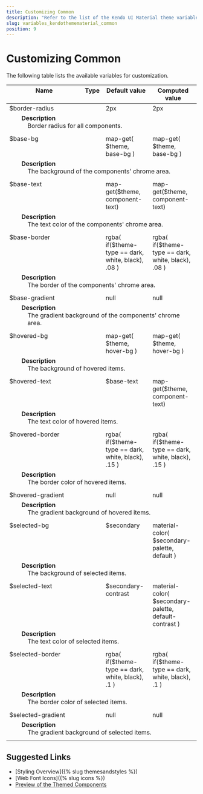 ```yaml
---
title: Customizing Common
description: "Refer to the list of the Kendo UI Material theme variables available for customization."
slug: variables_kendothemematerial_common
position: 9
---
```


# Customizing Common

The following table lists the available variables for customization.


<style>
.theme-variables th,
.theme-variables td {
  vertical-align: top;
}

.color-preview {
  margin-right: .5em;
  border-radius: 50%;
  width: 1em;
  height: 1em;
  vertical-align: top;
  display: inline-block;
  border: 1px solid rgba(0,0,0,.08);
}

.theme-variables-description-container > div {
  margin: 0 0 .5em 2em;
}

.theme-variables-description {
  display: block;
  margin-left: 1em;
}
</style>


<table class="theme-variables">
  <colgroup>
    <col style="width: 200px; white-space:nowrap;" />
    <col />
    <col />
    <col />
  </colgroup>
  <thead>
    <tr>
      <th>Name</th>
      <th>Type</th>
      <th>Default value</th>
      <th>Computed value</th>
    </tr>
  </thead>
  <tbody>
    <tr>
      <td>$border-radius</td>
      <td></td>
      <td> 2px</td>
      <td> 2px</td>
    </tr>
    <tr>
      <td colspan="4" class="theme-variables-description-container"><div><b>Description</b><div class="theme-variables-description">Border radius for all components.</div></div>
      </td>
    </tr>
    <tr>
      <td>$base-bg</td>
      <td></td>
      <td> map-get( $theme, base-bg )</td>
      <td> map-get( $theme, base-bg )</td>
    </tr>
    <tr>
      <td colspan="4" class="theme-variables-description-container"><div><b>Description</b><div class="theme-variables-description">The background of the components' chrome area.</div></div>
      </td>
    </tr>
    <tr>
      <td>$base-text</td>
      <td></td>
      <td> map-get($theme, component-text)</td>
      <td> map-get($theme, component-text)</td>
    </tr>
    <tr>
      <td colspan="4" class="theme-variables-description-container"><div><b>Description</b><div class="theme-variables-description">The text color of the components' chrome area.</div></div>
      </td>
    </tr>
    <tr>
      <td>$base-border</td>
      <td></td>
      <td> rgba( if($theme-type == dark, white, black), .08 )</td>
      <td> rgba( if($theme-type == dark, white, black), .08 )</td>
    </tr>
    <tr>
      <td colspan="4" class="theme-variables-description-container"><div><b>Description</b><div class="theme-variables-description">The border of the components' chrome area.</div></div>
      </td>
    </tr>
    <tr>
      <td>$base-gradient</td>
      <td></td>
      <td> null</td>
      <td> null</td>
    </tr>
    <tr>
      <td colspan="4" class="theme-variables-description-container"><div><b>Description</b><div class="theme-variables-description">The gradient background of the components' chrome area.</div></div>
      </td>
    </tr>
    <tr>
      <td>$hovered-bg</td>
      <td></td>
      <td> map-get( $theme, hover-bg )</td>
      <td> map-get( $theme, hover-bg )</td>
    </tr>
    <tr>
      <td colspan="4" class="theme-variables-description-container"><div><b>Description</b><div class="theme-variables-description">The background of hovered items.</div></div>
      </td>
    </tr>
    <tr>
      <td>$hovered-text</td>
      <td></td>
      <td> $base-text</td>
      <td> map-get($theme, component-text)</td>
    </tr>
    <tr>
      <td colspan="4" class="theme-variables-description-container"><div><b>Description</b><div class="theme-variables-description">The text color of hovered items.</div></div>
      </td>
    </tr>
    <tr>
      <td>$hovered-border</td>
      <td></td>
      <td> rgba( if($theme-type == dark, white, black), .15 )</td>
      <td> rgba( if($theme-type == dark, white, black), .15 )</td>
    </tr>
    <tr>
      <td colspan="4" class="theme-variables-description-container"><div><b>Description</b><div class="theme-variables-description">The border color of hovered items.</div></div>
      </td>
    </tr>
    <tr>
      <td>$hovered-gradient</td>
      <td></td>
      <td> null</td>
      <td> null</td>
    </tr>
    <tr>
      <td colspan="4" class="theme-variables-description-container"><div><b>Description</b><div class="theme-variables-description">The gradient background of hovered items.</div></div>
      </td>
    </tr>
    <tr>
      <td>$selected-bg</td>
      <td></td>
      <td> $secondary</td>
      <td> material-color( $secondary-palette, default )</td>
    </tr>
    <tr>
      <td colspan="4" class="theme-variables-description-container"><div><b>Description</b><div class="theme-variables-description">The background of selected items.</div></div>
      </td>
    </tr>
    <tr>
      <td>$selected-text</td>
      <td></td>
      <td> $secondary-contrast</td>
      <td> material-color( $secondary-palette, default-contrast )</td>
    </tr>
    <tr>
      <td colspan="4" class="theme-variables-description-container"><div><b>Description</b><div class="theme-variables-description">The text color of selected items.</div></div>
      </td>
    </tr>
    <tr>
      <td>$selected-border</td>
      <td></td>
      <td> rgba( if($theme-type == dark, white, black), .1 )</td>
      <td> rgba( if($theme-type == dark, white, black), .1 )</td>
    </tr>
    <tr>
      <td colspan="4" class="theme-variables-description-container"><div><b>Description</b><div class="theme-variables-description">The border color of selected items.</div></div>
      </td>
    </tr>
    <tr>
      <td>$selected-gradient</td>
      <td></td>
      <td> null</td>
      <td> null</td>
    </tr>
    <tr>
      <td colspan="4" class="theme-variables-description-container"><div><b>Description</b><div class="theme-variables-description">The gradient background of selected items.</div></div>
      </td>
    </tr>
    </tbody>
</table>


## Suggested Links

* [Styling Overview]({% slug themesandstyles %})
* [Web Font Icons]({% slug icons %})
* [Preview of the Themed Components](../)
